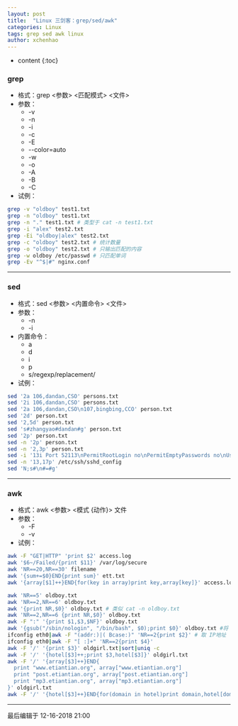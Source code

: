 ```yaml
---
layout: post
title:  "Linux 三剑客：grep/sed/awk"
categories: Linux
tags: grep sed awk linux
author: xchenhao
---
```


* content
{:toc}



### grep
- 格式：grep <参数> <匹配模式> <文件>
- 参数：
    + -v
    + -n
    + -i
    + -c
    + -E
    + --color=auto
    + -w
    + -o
    + -A
    + -B
    + -C
- 试例：

```bash
grep -v "oldboy" test1.txt
grep -n "oldboy" test1.txt
grep -n "." test1.txt # 类型于 cat -n test1.txt
grep -i "alex" test2.txt
grep -Ei "oldboy|alex" test2.txt
grep -c "oldboy" test2.txt # 统计数量
grep -o "oldboy" test2.txt # 只输出匹配的内容
grep -w oldboy /etc/passwd # 只匹配单词
grep -Ev "^$|#" nginx.conf
```

---
### sed
- 格式：sed <参数> <内置命令> <文件>
- 参数：
    + -n
    + -i
- 内置命令：
    + a
    + d
    + i
    + p
    + s/regexp/replacement/
- 试例：

```bash
sed '2a 106,dandan,CSO' persons.txt
sed '2i 106,dandan,CSO' persons.txt
sed '2a 106,dandan,CSO\n107,bingbing,CCO' person.txt
sed '2d' person.txt
sed '2,5d' person.txt
sed 's#zhangyao#dandan#g' person.txt
sed '2p' person.txt
sed -n '2p' person.txt
sed -n '2,3p' person.txt
sed -i '13i Port 52113\nPermitRootLogin no\nPermitEmptyPasswords no\nUseDNS no\nGSSAPIAuthentication no' /etc/ssh/sshd_config
sed -n '13,17p' /etc/ssh/sshd_config
sed 'N;s#\n#=#g'
```

---
### awk
- 格式：awk <参数> <模式 {动作}> 文件
- 参数：
    + -F
    + -v
- 试例：

```bash
awk -F "GET|HTTP" 'print $2' access.log
awk '$6~/Failed/{print $11}' /var/log/secure
awk 'NR==20,NR==30' filename
awk '{sum+=$0}END{print sum}' ett.txt
awk '{array[$1]++}END{for(key in array)print key,array[key]}' access.log

awk 'NR==5' oldboy.txt
awk 'NR==2,NR==6' oldboy.txt
awk '{print NR,$0}' oldboy.txt # 类似 cat -n oldboy.txt
awk 'NR==2,NR==6 {print NR,$0}' oldboy.txt
awk -F ":" '{print $1,$3,$NF}' oldboy.txt
awk '{gsub("/sbin/nologin", "/bin/bash", $0);print $0}' oldboy.txt #将 /sbin/nologin 替换为 /bin/bash
ifconfig eth0|awk -F "(addr:)|( Bcase:)" 'NR==2{print $2}' # 取 IP地址
ifconfig eth0|awk -F "[ :]+" 'NR==2{print $4}'
awk -F '/' '{print $3}' oldgirl.txt|sort|uniq -c
awk -F '/' '{hotel[$3]++;print $3,hotel[$3]}' oldgirl.txt
awk -F '/' '{array[$3]++}END{
  print "www.etiantian.org", array["www.etiantian.org"]
  print "post.etiantian.org", array["post.etiantian.org"]
  print "mp3.etiantian.org", array["mp3.etiantian.org"]
}' oldgirl.txt
awk -F '/' '{hotel[$3]++}END{for(domain in hotel)print domain,hotel[domain]}' oldgirl.txt
```

---
最后编辑于 12-16-2018 21:00
